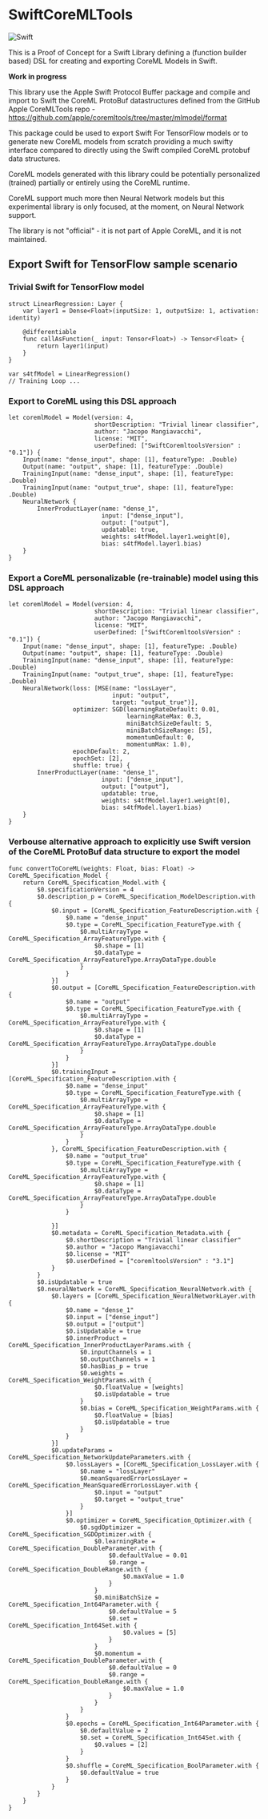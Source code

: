 # SwiftCoreMLTools

![Swift](https://github.com/JacopoMangiavacchi/SwiftCoreMLTools/workflows/Swift/badge.svg)

This is a Proof of Concept for a Swift Library defining a (function builder based) DSL for creating and exporting CoreML Models in Swift.

**Work in progress**

This library use the Apple Swift Protocol Buffer package and compile and import to Swift the CoreML ProtoBuf datastructures defined from the GitHub Apple CoreMLTools repo - https://github.com/apple/coremltools/tree/master/mlmodel/format

This package could be used to export Swift For TensorFlow models or to generate new CoreML models from scratch providing a much swifty interface compared to directly using the Swift compiled CoreML protobuf data structures.

CoreML models generated with this library could be potentially personalized (trained) partially or entirely using the CoreML runtime.

CoreML support much more then Neural Network models but this experimental library is only focused, at the moment, on Neural Network support.

The library is not "official" - it is not part of Apple CoreML, and it is not maintained.

## Export Swift for TensorFlow sample scenario

### Trivial Swift for TensorFlow model
```
struct LinearRegression: Layer {
    var layer1 = Dense<Float>(inputSize: 1, outputSize: 1, activation: identity)
    
    @differentiable
    func callAsFunction(_ input: Tensor<Float>) -> Tensor<Float> {
        return layer1(input)
    }
}

var s4tfModel = LinearRegression()
// Training Loop ...
```

### Export to CoreML using this DSL approach
```
let coremlModel = Model(version: 4,
                        shortDescription: "Trivial linear classifier",
                        author: "Jacopo Mangiavacchi",
                        license: "MIT",
                        userDefined: ["SwiftCoremltoolsVersion" : "0.1"]) {
    Input(name: "dense_input", shape: [1], featureType: .Double)
    Output(name: "output", shape: [1], featureType: .Double)
    TrainingInput(name: "dense_input", shape: [1], featureType: .Double)
    TrainingInput(name: "output_true", shape: [1], featureType: .Double)
    NeuralNetwork {
        InnerProductLayer(name: "dense_1",
                          input: ["dense_input"],
                          output: ["output"],
                          updatable: true,
                          weights: s4tfModel.layer1.weight[0],
                          bias: s4tfModel.layer1.bias)
    }
}
```

### Export a CoreML personalizable (re-trainable) model using this DSL approach
```
let coremlModel = Model(version: 4,
                        shortDescription: "Trivial linear classifier",
                        author: "Jacopo Mangiavacchi",
                        license: "MIT",
                        userDefined: ["SwiftCoremltoolsVersion" : "0.1"]) {
    Input(name: "dense_input", shape: [1], featureType: .Double)
    Output(name: "output", shape: [1], featureType: .Double)
    TrainingInput(name: "dense_input", shape: [1], featureType: .Double)
    TrainingInput(name: "output_true", shape: [1], featureType: .Double)
    NeuralNetwork(loss: [MSE(name: "lossLayer",
                             input: "output",
                             target: "output_true")],
                  optimizer: SGD(learningRateDefault: 0.01,
                                 learningRateMax: 0.3,
                                 miniBatchSizeDefault: 5,
                                 miniBatchSizeRange: [5],
                                 momentumDefault: 0,
                                 momentumMax: 1.0),
                  epochDefault: 2,
                  epochSet: [2],
                  shuffle: true) {
        InnerProductLayer(name: "dense_1",
                          input: ["dense_input"],
                          output: ["output"],
                          updatable: true,
                          weights: s4tfModel.layer1.weight[0],
                          bias: s4tfModel.layer1.bias)
    }
}
```

### Verbouse alternative approach to explicitly use Swift version of the CoreML ProtoBuf data structure to export the model
```
func convertToCoreML(weights: Float, bias: Float) -> CoreML_Specification_Model {
    return CoreML_Specification_Model.with {
        $0.specificationVersion = 4
        $0.description_p = CoreML_Specification_ModelDescription.with {
            $0.input = [CoreML_Specification_FeatureDescription.with {
                $0.name = "dense_input"
                $0.type = CoreML_Specification_FeatureType.with {
                    $0.multiArrayType = CoreML_Specification_ArrayFeatureType.with {
                        $0.shape = [1]
                        $0.dataType = CoreML_Specification_ArrayFeatureType.ArrayDataType.double
                    }
                }
            }]
            $0.output = [CoreML_Specification_FeatureDescription.with {
                $0.name = "output"
                $0.type = CoreML_Specification_FeatureType.with {
                    $0.multiArrayType = CoreML_Specification_ArrayFeatureType.with {
                        $0.shape = [1]
                        $0.dataType = CoreML_Specification_ArrayFeatureType.ArrayDataType.double
                    }
                }
            }]
            $0.trainingInput = [CoreML_Specification_FeatureDescription.with {
                $0.name = "dense_input"
                $0.type = CoreML_Specification_FeatureType.with {
                    $0.multiArrayType = CoreML_Specification_ArrayFeatureType.with {
                        $0.shape = [1]
                        $0.dataType = CoreML_Specification_ArrayFeatureType.ArrayDataType.double
                    }
                }
            }, CoreML_Specification_FeatureDescription.with {
                $0.name = "output_true"
                $0.type = CoreML_Specification_FeatureType.with {
                    $0.multiArrayType = CoreML_Specification_ArrayFeatureType.with {
                        $0.shape = [1]
                        $0.dataType = CoreML_Specification_ArrayFeatureType.ArrayDataType.double
                    }
                }

            }]
            $0.metadata = CoreML_Specification_Metadata.with {
                $0.shortDescription = "Trivial linear classifier"
                $0.author = "Jacopo Mangiavacchi"
                $0.license = "MIT"
                $0.userDefined = ["coremltoolsVersion" : "3.1"]
            }
        }
        $0.isUpdatable = true
        $0.neuralNetwork = CoreML_Specification_NeuralNetwork.with {
            $0.layers = [CoreML_Specification_NeuralNetworkLayer.with {
                $0.name = "dense_1"
                $0.input = ["dense_input"]
                $0.output = ["output"]
                $0.isUpdatable = true
                $0.innerProduct = CoreML_Specification_InnerProductLayerParams.with {
                    $0.inputChannels = 1
                    $0.outputChannels = 1
                    $0.hasBias_p = true
                    $0.weights = CoreML_Specification_WeightParams.with {
                        $0.floatValue = [weights]
                        $0.isUpdatable = true
                    }
                    $0.bias = CoreML_Specification_WeightParams.with {
                        $0.floatValue = [bias]
                        $0.isUpdatable = true
                    }
                }
            }]
            $0.updateParams = CoreML_Specification_NetworkUpdateParameters.with {
                $0.lossLayers = [CoreML_Specification_LossLayer.with {
                    $0.name = "lossLayer"
                    $0.meanSquaredErrorLossLayer = CoreML_Specification_MeanSquaredErrorLossLayer.with {
                        $0.input = "output"
                        $0.target = "output_true"
                    }
                }]
                $0.optimizer = CoreML_Specification_Optimizer.with {
                    $0.sgdOptimizer = CoreML_Specification_SGDOptimizer.with {
                        $0.learningRate = CoreML_Specification_DoubleParameter.with {
                            $0.defaultValue = 0.01
                            $0.range = CoreML_Specification_DoubleRange.with {
                                $0.maxValue = 1.0
                            }
                        }
                        $0.miniBatchSize = CoreML_Specification_Int64Parameter.with {
                            $0.defaultValue = 5
                            $0.set = CoreML_Specification_Int64Set.with {
                                $0.values = [5]
                            }
                        }
                        $0.momentum = CoreML_Specification_DoubleParameter.with {
                            $0.defaultValue = 0
                            $0.range = CoreML_Specification_DoubleRange.with {
                                $0.maxValue = 1.0
                            }
                        }
                    }
                }
                $0.epochs = CoreML_Specification_Int64Parameter.with {
                    $0.defaultValue = 2
                    $0.set = CoreML_Specification_Int64Set.with {
                        $0.values = [2]
                    }
                }
                $0.shuffle = CoreML_Specification_BoolParameter.with {
                    $0.defaultValue = true
                }
            }
        }
    }
}
```


